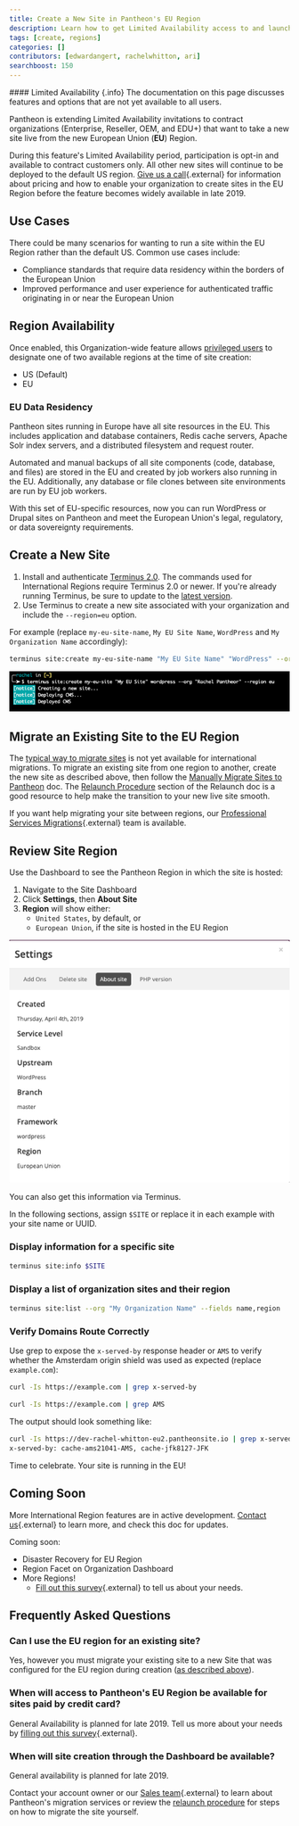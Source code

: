 ```yaml
---
title: Create a New Site in Pantheon's EU Region
description: Learn how to get Limited Availability access to and launch sites in Pantheon's European Union Region.
tags: [create, regions]
categories: []
contributors: [edwardangert, rachelwhitton, ari]
searchboost: 150
---
```


<div class="alert alert-info" markdown="1">
#### Limited Availability {.info}
The documentation on this page discusses features and options that are not yet available to all users.
</div>

Pantheon is extending Limited Availability invitations to contract organizations (Enterprise, Reseller, OEM, and EDU+) that want to take a new site live from the new European Union (**EU**) Region.

During this feature's Limited Availability period, participation is opt-in and available to contract customers only. All other new sites will continue to be deployed to the default US region. [Give us a call](https://pantheon.io/contact-us){.external} for information about pricing and how to enable your organization to create sites in the EU Region before the feature becomes widely available in late 2019.

## Use Cases
There could be many scenarios for wanting to run a site within the EU Region rather than the default US. Common use cases include:

* Compliance standards that require data residency within the borders of the European Union
* Improved performance and user experience for authenticated traffic originating in or near the European Union

## Region Availability
Once enabled, this Organization-wide feature allows <a href="/docs/change-management/#organizations-roles-and-permissions" data-proofer-ignore>privileged users</a> to designate one of two available regions at the time of site creation:

* US (Default)
* EU

### EU Data Residency

Pantheon sites running in Europe have all site resources in the EU. This includes application and database containers, Redis cache servers, Apache Solr index servers, and a distributed filesystem and request router.

Automated and manual backups of all site components (code, database, and files) are stored in the EU and created by job workers also running in the EU. Additionally, any database or file clones between site environments are run by EU job workers.

With this set of EU-specific resources, now you can run WordPress or Drupal sites on Pantheon and meet the European Union's legal, regulatory, or data sovereignty requirements.

## Create a New Site

1. Install and authenticate [Terminus 2.0](/docs/terminus/). The commands used for International Regions require Terminus 2.0 or newer. If you're already running Terminus, be sure to update to the [latest version](/docs/terminus/updates/).
1. Use Terminus to create a new site associated with your organization and include the `--region=eu` option.

 For example (replace `my-eu-site-name`, `My EU Site Name`, `WordPress` and `My Organization Name` accordingly):

 ```bash
 terminus site:create my-eu-site-name "My EU Site Name" "WordPress" --org "My Organization Name" --region eu
 ```

  ![terminus site:create my-eu-site "My EU Site" "WordPress" --org "Rachel Pantheor" --region eu](/source/docs/assets/images/create-site-eu.png)

## Migrate an Existing Site to the EU Region

The [typical way to migrate sites](/docs/migrate/) is not yet available for international migrations. To migrate an existing site from one region to another, create the new site as described above, then follow the [Manually Migrate Sites to Pantheon](/docs/migrate-manual/) doc. The [Relaunch Procedure](/docs/relaunch/#relaunch-procedure) section of the Relaunch doc is a good resource to help make the transition to your new live site smooth.

If you want help migrating your site between regions, our [Professional Services Migrations](https://pantheon.io/professional-services){.external} team is available.

## Review Site Region

Use the Dashboard to see the Pantheon Region in which the site is hosted:

1.  Navigate to the Site Dashboard
1.  Click **Settings**, then **About Site**
1.  **Region** will show either:
    - `United States`, by default, or
    - `European Union`, if the site is hosted in the EU Region

![Site Dashboard > Settings > About Site > Region: European Union](/source/docs/assets/images/settings-about-site-region-eu.png)

You can also get this information via Terminus.

In the following sections, assign `$SITE` or replace it in each example with your site name or UUID.

### Display information for a specific site

```bash
terminus site:info $SITE
```

### Display a list of organization sites and their region

```bash
terminus site:list --org "My Organization Name" --fields name,region
```

### Verify Domains Route Correctly
Use grep to expose the `x-served-by` response header or `AMS` to verify whether the Amsterdam origin shield was used as expected (replace `example.com`):

```bash
curl -Is https://example.com | grep x-served-by
```

```bash
curl -Is https://example.com | grep AMS
```

The output should look something like:

```bash
curl -Is https://dev-rachel-whitton-eu2.pantheonsite.io | grep x-served-by
x-served-by: cache-ams21041-AMS, cache-jfk8127-JFK
```

Time to celebrate. Your site is running in the EU!

## Coming Soon

More International Region features are in active development. [Contact us](https://pantheon.io/contact-us){.external} to learn more, and check this doc for updates.

Coming soon:

  - Disaster Recovery for EU Region
  - Region Facet on Organization Dashboard
  - More Regions!
    - [Fill out this survey](https://www.getfeedback.com/r/hkR9uTAJ){.external} to tell us about your needs.

## Frequently Asked Questions
### Can I use the EU region for an existing site?
Yes, however you must migrate your existing site to a new Site that was configured for the EU region during creation ([as described above](#create-a-new-site)).

### When will access to Pantheon's EU Region be available for sites paid by credit card?
General Availability is planned for late 2019. Tell us more about your needs by [filling out this survey](https://www.getfeedback.com/r/hkR9uTAJ){.external}.

### When will site creation through the Dashboard be available?
General availability is planned for late 2019.

Contact your account owner or our [Sales team](https://pantheon.io/contact-us){.external} to learn about Pantheon's migration services or review the [relaunch procedure](/docs/relaunch/) for steps on how to migrate the site yourself.
